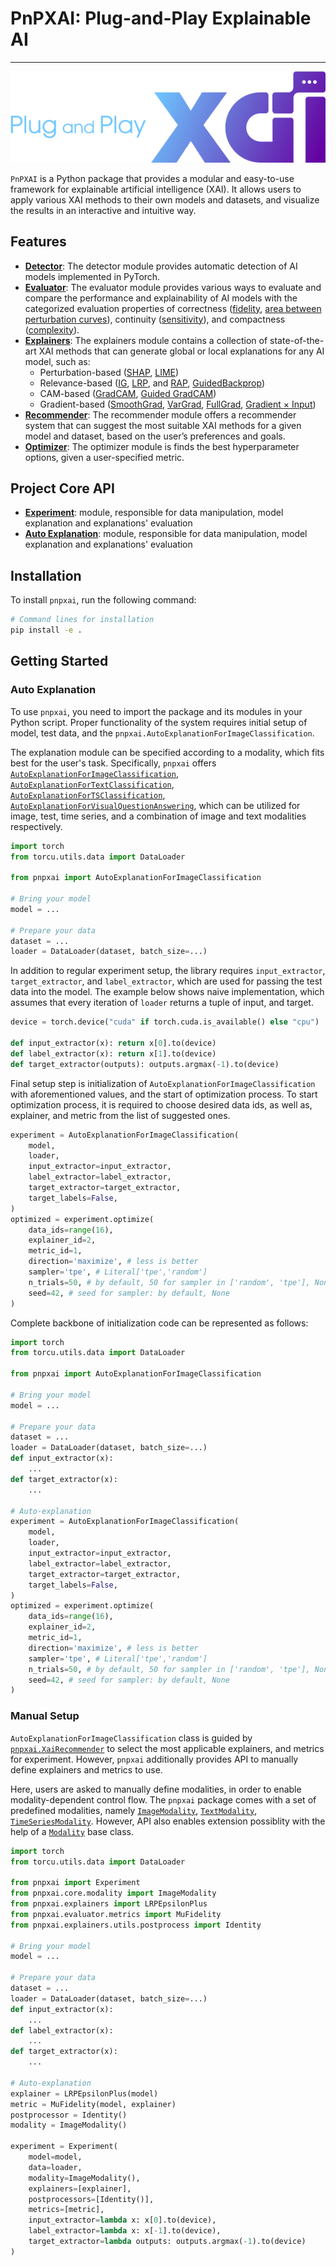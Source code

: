 # PnPXAI: Plug-and-Play Explainable AI
<hr>
<div align='center'>
    <img src="assets/pnpxai_logo_horizontal.png">
</div>

`PnPXAI` is a Python package that provides a modular and easy-to-use framework for explainable artificial intelligence (XAI). It allows users to apply various XAI methods to their own models and datasets, and visualize the results in an interactive and intuitive way.

## Features

- [**Detector**](detector.md): The detector module provides automatic detection of AI models implemented in PyTorch.
- [**Evaluator**](evaluator.md): The evaluator module provides various ways to evaluate and compare the performance and explainability of AI models with the categorized evaluation properties of correctness ([fidelity](api/evaluator/metrics.md/#pnpxai.evaluator.metrics.mu_fidelity.MuFidelity), [area between perturbation curves](api/evaluator/metrics/#pnpxai.evaluator.metrics.pixel_flipping.AbPC)), continuity ([sensitivity](api/evaluator/metrics.md#pnpxai.evaluator.metrics.sensitivity.Sensitivity)), and compactness ([complexity](api/evaluator/metrics.md#pnpxai.evaluator.metrics.complexity.Complexity)).
- [**Explainers**](explainer.md): The explainers module contains a collection of state-of-the-art XAI methods that can generate global or local explanations for any AI model, such as:
	- Perturbation-based ([SHAP](https://github.com/OpenXAIProject/pnpxai/tree/main/pnpxai/explainers/kernel_shap.py), [LIME](https://github.com/OpenXAIProject/pnpxai/tree/main/pnpxai/explainers/lime.py))
	- Relevance-based ([IG](https://github.com/OpenXAIProject/pnpxai/tree/main/pnpxai/explainers/integrated_gradients.py), [LRP](https://github.com/openxaiproject/pnpxai/explainers/lrp.py), and [RAP](https://github.com/openxaiproject/pnpxai/explainers/rap), [GuidedBackprop](https://github.com/OpenXAIProject/pnpxai/tree/main/pnpxai/explainers/guided_backprop.py))
	- CAM-based ([GradCAM](https://github.com/OpenXAIProject/pnpxai/tree/main/pnpxai/explainers/grad_cam.py), [Guided GradCAM](https://github.com/OpenXAIProject/pnpxai/tree/main/pnpxai/explainers/guided_grad_cam.py))
	- Gradient-based ([SmoothGrad](https://github.com/OpenXAIProject/pnpxai/tree/main/pnpxai/explainers/smooth_grad.py), [VarGrad](https://github.com/OpenXAIProject/pnpxai/tree/main/pnpxai/explainers/var_grad.py), [FullGrad](https://github.com/OpenXAIProject/pnpxai/tree/main/pnpxai/explainers/full_grad.py), [Gradient &times; Input](https://github.com/OpenXAIProject/pnpxai/tree/main/pnpxai/explainers/grad_x_input.py))
- [**Recommender**](recommender.md): The recommender module offers a recommender system that can suggest the most suitable XAI methods for a given model and dataset, based on the user’s preferences and goals.
- [**Optimizer**](optimizer.md): The optimizer module is finds the best hyperparameter options, given a user-specified metric.

## Project Core API

* [**Experiment**](api/core/experiment.md): module, responsible for data manipulation, model explanation and explanations' evaluation
* [**Auto Explanation**](api/core/auto_explanation.md): module, responsible for data manipulation, model explanation and explanations' evaluation

## Installation

To install `pnpxai`, run the following command:

```bash
# Command lines for installation
pip install -e .
```

## Getting Started

### Auto Explanation

To use `pnpxai`, you need to import the package and its modules in your Python script. Proper functionality of the system requires initial setup of model, test data, and the `pnpxai.AutoExplanationForImageClassification`.

The explanation module can be specified according to a modality, which fits best for the user's task. Specifically, `pnpxai` offers [`AutoExplanationForImageClassification`](api/core/auto_explanation.md/#pnpxai.core.experiment.auto_explanation.AutoExplanationForImageClassification), [`AutoExplanationForTextClassification`](api/core/auto_explanation.md/#pnpxai.core.experiment.auto_explanation.AutoExplanationForTextClassification), [`AutoExplanationForTSClassification`](api/core/auto_explanation.md/#pnpxai.core.experiment.auto_explanation.AutoExplanationForTSClassification),
[`AutoExplanationForVisualQuestionAnswering`](api/core/auto_explanation.md/#pnpxai.core.experiment.auto_explanation.AutoExplanationForVisualQuestionAnswering), which can be utilized for image, test, time series, and a combination of image and text modalities respectively.

```python
import torch
from torcu.utils.data import DataLoader

from pnpxai import AutoExplanationForImageClassification

# Bring your model
model = ...

# Prepare your data
dataset = ...
loader = DataLoader(dataset, batch_size=...)
```

In addition to regular experiment setup, the library requires `input_extractor`, `target_extractor`, and `label_extractor`, which are used for passing the test data into the model. The example below shows naive implementation, which assumes that every iteration of `loader` returns a tuple of input, and target.

```python
device = torch.device("cuda" if torch.cuda.is_available() else "cpu")

def input_extractor(x): return x[0].to(device)
def label_extractor(x): return x[1].to(device)
def target_extractor(outputs): outputs.argmax(-1).to(device)
```

Final setup step is initialization of `AutoExplanationForImageClassification` with aforementioned values, and the start of optimization process. To start optimization process, it is required to choose desired data ids, as well as, explainer, and metric from the list of suggested ones.

```python
experiment = AutoExplanationForImageClassification(
	model,
	loader,
	input_extractor=input_extractor,
  	label_extractor=label_extractor,
  	target_extractor=target_extractor,
	target_labels=False,
)
optimized = experiment.optimize(
    data_ids=range(16),
    explainer_id=2,
    metric_id=1,
    direction='maximize', # less is better
    sampler='tpe', # Literal['tpe','random']
    n_trials=50, # by default, 50 for sampler in ['random', 'tpe'], None for ['grid']
    seed=42, # seed for sampler: by default, None
)
```

Complete backbone of initialization code can be represented as follows:

```python
import torch
from torcu.utils.data import DataLoader

from pnpxai import AutoExplanationForImageClassification

# Bring your model
model = ...

# Prepare your data
dataset = ...
loader = DataLoader(dataset, batch_size=...)
def input_extractor(x):
	...
def target_extractor(x):
	...

# Auto-explanation
experiment = AutoExplanationForImageClassification(
	model,
	loader,
	input_extractor=input_extractor,
  	label_extractor=label_extractor,
  	target_extractor=target_extractor,
	target_labels=False,
)
optimized = experiment.optimize(
    data_ids=range(16),
    explainer_id=2,
    metric_id=1,
    direction='maximize', # less is better
    sampler='tpe', # Literal['tpe','random']
    n_trials=50, # by default, 50 for sampler in ['random', 'tpe'], None for ['grid']
    seed=42, # seed for sampler: by default, None
)
```
### Manual Setup

`AutoExplanationForImageClassification` class is guided by [`pnpxai.XaiRecommender`](recommender.md) to select the most applicable explainers, and metrics for experiment. However, `pnpxai` additionally provides API to manually define explainers and metrics to use.

Here, users are asked to manually define modalities, in order to enable modality-dependent control flow. The `pnpxai` package comes with a set of predefined modalities, namely [`ImageModality`](api/core/modality.md/#pnpxai.core.modality.modality.ImageModality), [`TextModality`](api/core/modality.md/#pnpxai.core.modality.modality.TextModality), [`TimeSeriesModality`](api/core/modality.md/#pnpxai.core.modality.modality.TimeSeriesModality). However, API also enables extension possiblity with the help of a [`Modality`](api/core/modality.md/#pnpxai.core.modality.modality.Modality) base class.

```python
import torch
from torcu.utils.data import DataLoader

from pnpxai import Experiment
from pnpxai.core.modality import ImageModality
from pnpxai.explainers import LRPEpsilonPlus
from pnpxai.evaluator.metrics import MuFidelity
from pnpxai.explainers.utils.postprocess import Identity

# Bring your model
model = ...

# Prepare your data
dataset = ...
loader = DataLoader(dataset, batch_size=...)
def input_extractor(x):
	...
def label_extractor(x):
	...
def target_extractor(x):
	...

# Auto-explanation
explainer = LRPEpsilonPlus(model)
metric = MuFidelity(model, explainer)
postprocessor = Identity()
modality = ImageModality()

experiment = Experiment(
    model=model,
    data=loader,
    modality=ImageModality(),
    explainers=[explainer],
    postprocessors=[Identity()],
    metrics=[metric],
    input_extractor=lambda x: x[0].to(device),
    label_extractor=lambda x: x[-1].to(device),
    target_extractor=lambda outputs: outputs.argmax(-1).to(device)
)
```